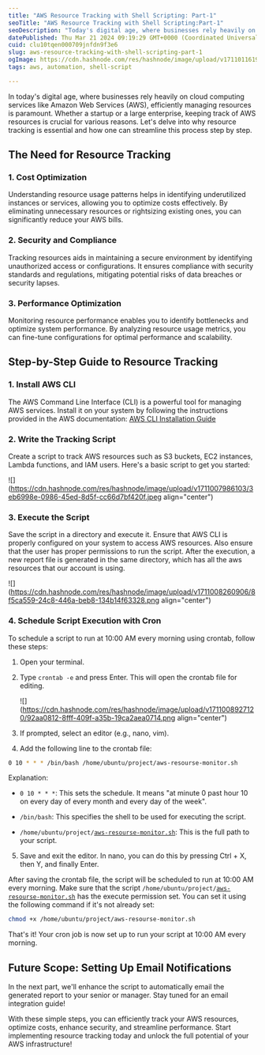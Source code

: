 ```yaml
---
title: "AWS Resource Tracking with Shell Scripting: Part-1"
seoTitle: "AWS Resource Tracking with Shell Scripting:Part-1"
seoDescription: "Today's digital age, where businesses rely heavily on cloud computing services like Amazon Web Services (AWS), efficiently managing resources is paramount"
datePublished: Thu Mar 21 2024 09:19:29 GMT+0000 (Coordinated Universal Time)
cuid: clu10tqen000709jnfdn9f3e6
slug: aws-resource-tracking-with-shell-scripting-part-1
ogImage: https://cdn.hashnode.com/res/hashnode/image/upload/v1711011619134/c6b05b6f-2d10-4089-ab27-84e6c02385f6.gif
tags: aws, automation, shell-script

---
```


In today's digital age, where businesses rely heavily on cloud computing services like Amazon Web Services (AWS), efficiently managing resources is paramount. Whether a startup or a large enterprise, keeping track of AWS resources is crucial for various reasons. Let's delve into why resource tracking is essential and how one can streamline this process step by step.

## The Need for Resource Tracking

### 1\. Cost Optimization

Understanding resource usage patterns helps in identifying underutilized instances or services, allowing you to optimize costs effectively. By eliminating unnecessary resources or rightsizing existing ones, you can significantly reduce your AWS bills.

### 2\. Security and Compliance

Tracking resources aids in maintaining a secure environment by identifying unauthorized access or configurations. It ensures compliance with security standards and regulations, mitigating potential risks of data breaches or security lapses.

### 3\. Performance Optimization

Monitoring resource performance enables you to identify bottlenecks and optimize system performance. By analyzing resource usage metrics, you can fine-tune configurations for optimal performance and scalability.

## Step-by-Step Guide to Resource Tracking

### 1\. Install AWS CLI

The AWS Command Line Interface (CLI) is a powerful tool for managing AWS services. Install it on your system by following the instructions provided in the AWS documentation: [AWS CLI Installation Guide](https://docs.aws.amazon.com/cli/latest/userguide/cli-chap-install.html)

### 2\. Write the Tracking Script

Create a script to track AWS resources such as S3 buckets, EC2 instances, Lambda functions, and IAM users. Here's a basic script to get you started:

![](https://cdn.hashnode.com/res/hashnode/image/upload/v1711007986103/3eb6998e-0986-45ed-8d5f-cc66d7bf420f.jpeg align="center")

### 3\. Execute the Script

Save the script in a directory and execute it. Ensure that AWS CLI is properly configured on your system to access AWS resources. Also ensure that the user has proper permissions to run the script. After the execution, a new report file is generated in the same directory, which has all the aws resources that our account is using.

![](https://cdn.hashnode.com/res/hashnode/image/upload/v1711008260906/8f5ca559-24c8-446a-beb8-134b14f63328.png align="center")

### 4\. Schedule Script Execution with Cron

To schedule a script to run at 10:00 AM every morning using crontab, follow these steps:

1. Open your terminal.
    
2. Type `crontab -e` and press Enter. This will open the crontab file for editing.
    
    ![](https://cdn.hashnode.com/res/hashnode/image/upload/v1711008927120/92aa0812-8fff-409f-a35b-19ca2aea0714.png align="center")
    
3. If prompted, select an editor (e.g., nano, vim).
    
4. Add the following line to the crontab file:
    

```bash
0 10 * * * /bin/bash /home/ubuntu/project/aws-resourse-monitor.sh
```

Explanation:

* `0 10 * * *`: This sets the schedule. It means "at minute 0 past hour 10 on every day of every month and every day of the week".
    
* `/bin/bash`: This specifies the shell to be used for executing the script.
    
* `/home/ubuntu/project/`[`aws-resourse-monitor.sh`](http://aws-resourse-monitor.sh): This is the full path to your script.
    

5. Save and exit the editor. In nano, you can do this by pressing Ctrl + X, then Y, and finally Enter.
    

After saving the crontab file, the script will be scheduled to run at 10:00 AM every morning. Make sure that the script `/home/ubuntu/project/`[`aws-resourse-monitor.sh`](http://aws-resourse-monitor.sh) has the execute permission set. You can set it using the following command if it's not already set:

```bash
chmod +x /home/ubuntu/project/aws-resourse-monitor.sh
```

That's it! Your cron job is now set up to run your script at 10:00 AM every morning.

## Future Scope: Setting Up Email Notifications

In the next part, we'll enhance the script to automatically email the generated report to your senior or manager. Stay tuned for an email integration guide!

With these simple steps, you can efficiently track your AWS resources, optimize costs, enhance security, and streamline performance. Start implementing resource tracking today and unlock the full potential of your AWS infrastructure!